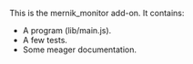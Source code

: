 This is the mernik_monitor add-on.  It contains:

* A program (lib/main.js).
* A few tests.
* Some meager documentation.
